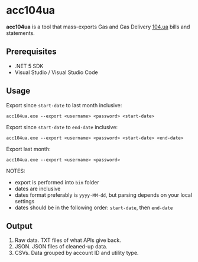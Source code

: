 # acc104ua

**acc104ua** is a tool that mass-exports Gas and Gas Delivery [104.ua](104.ua) bills and statements.

## Prerequisites

- .NET 5 SDK
- Visual Studio / Visual Studio Code

## Usage

Export since `start-date` to last month inclusive:
```
acc104ua.exe --export <username> <password> <start-date>
```

Export since `start-date` to `end-date` inclusive:
```
acc104ua.exe --export <username> <password> <start-date> <end-date>
```

Export last month:
```
acc104ua.exe --export <username> <password>
```

NOTES:
- export is performed into `bin` folder
- dates are inclusive
- dates format preferably is `yyyy-MM-dd`, but parsing depends on your local settings
- dates should be in the following order: `start-date`, then `end-date`

## Output

1. Raw data. TXT files of what APIs give back.
1. JSON. JSON files of cleaned-up data.
2. CSVs. Data grouped by account ID and utility type.